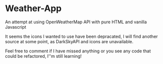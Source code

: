 # Weather-App

An attempt at using OpenWeatherMap API with pure HTML and vanilla Javascript

It seems the icons I wanted to use have been depracated, I will find another source at some point, as DarkSkyAPI and icons are unavailable.

Feel free to comment if I have missed anything or you see any code that could be refactored, I''m still learning!

